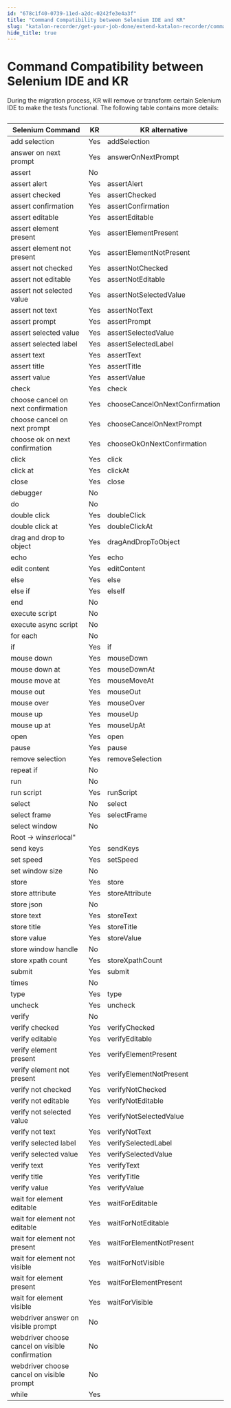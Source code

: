 ```yaml
---
id: "678c1f40-0739-11ed-a2dc-0242fe3e4a3f"
title: "Command Compatibility between Selenium IDE and KR"
slug: "katalon-recorder/get-your-job-done/extend-katalon-recorder/command-compatibility-between-selenium-ide-and-kr"
hide_title: true
---
```

  

# <a id="id" class="anchor_top_offset"/><a id="ariaid-title1" class="anchor_top_offset"/>Command Compatibility between Selenium IDE and KR

  
    
<p xmlns="http://www.w3.org/1999/xhtml" className="p">During the migration process, KR will remove or transform   certain Selenium IDE to make the tests functional. The following   table contains more details:</p> 
    
<table xmlns="http://www.w3.org/1999/xhtml" className="table"><caption /><thead className="thead">     <tr className>       <th className="entry anchor_top_offset" id="id__entry__1">Selenium Command</th>       <th className="entry anchor_top_offset" id="id__entry__2">KR</th>       <th className="entry anchor_top_offset" id="id__entry__3">KR alternative</th>     </tr>   </thead><tbody className="tbody">     <tr className>       <td className="entry" headers="id__entry__1 id__entry__2 id__entry__3 ">add selection</td>       <td className="entry" headers="id__entry__1 id__entry__2 id__entry__3 ">Yes</td>       <td className="entry" headers="id__entry__1 id__entry__2 id__entry__3 ">addSelection</td>     </tr>     <tr className>       <td className="entry" headers="id__entry__1 id__entry__2 id__entry__3 ">answer on next prompt</td>       <td className="entry" headers="id__entry__1 id__entry__2 id__entry__3 ">Yes</td>       <td className="entry" headers="id__entry__1 id__entry__2 id__entry__3 ">answerOnNextPrompt</td>     </tr>     <tr className>       <td className="entry" headers="id__entry__1 id__entry__2 id__entry__3 ">assert</td>       <td className="entry" headers="id__entry__1 id__entry__2 id__entry__3 ">No</td>       <td className="entry" headers="id__entry__1 id__entry__2 id__entry__3 ">       </td></tr>     <tr className>       <td className="entry" headers="id__entry__1 id__entry__2 id__entry__3 ">assert alert</td>       <td className="entry" headers="id__entry__1 id__entry__2 id__entry__3 ">Yes</td>       <td className="entry" headers="id__entry__1 id__entry__2 id__entry__3 ">assertAlert</td>     </tr>     <tr className>       <td className="entry" headers="id__entry__1 id__entry__2 id__entry__3 ">assert checked</td>       <td className="entry" headers="id__entry__1 id__entry__2 id__entry__3 ">Yes</td>       <td className="entry" headers="id__entry__1 id__entry__2 id__entry__3 ">assertChecked</td>     </tr>     <tr className>       <td className="entry" headers="id__entry__1 id__entry__2 id__entry__3 ">assert confirmation</td>       <td className="entry" headers="id__entry__1 id__entry__2 id__entry__3 ">Yes</td>       <td className="entry" headers="id__entry__1 id__entry__2 id__entry__3 ">assertConfirmation</td>     </tr>     <tr className>       <td className="entry" headers="id__entry__1 id__entry__2 id__entry__3 ">assert editable</td>       <td className="entry" headers="id__entry__1 id__entry__2 id__entry__3 ">Yes</td>       <td className="entry" headers="id__entry__1 id__entry__2 id__entry__3 ">assertEditable</td>     </tr>     <tr className>       <td className="entry" headers="id__entry__1 id__entry__2 id__entry__3 ">assert element present</td>       <td className="entry" headers="id__entry__1 id__entry__2 id__entry__3 ">Yes</td>       <td className="entry" headers="id__entry__1 id__entry__2 id__entry__3 ">assertElementPresent</td>     </tr>     <tr className>       <td className="entry" headers="id__entry__1 id__entry__2 id__entry__3 ">assert element not present</td>       <td className="entry" headers="id__entry__1 id__entry__2 id__entry__3 ">Yes</td>       <td className="entry" headers="id__entry__1 id__entry__2 id__entry__3 ">assertElementNotPresent</td>     </tr>     <tr className>       <td className="entry" headers="id__entry__1 id__entry__2 id__entry__3 ">assert not checked</td>       <td className="entry" headers="id__entry__1 id__entry__2 id__entry__3 ">Yes</td>       <td className="entry" headers="id__entry__1 id__entry__2 id__entry__3 ">assertNotChecked</td>     </tr>     <tr className>       <td className="entry" headers="id__entry__1 id__entry__2 id__entry__3 ">assert not editable</td>       <td className="entry" headers="id__entry__1 id__entry__2 id__entry__3 ">Yes</td>       <td className="entry" headers="id__entry__1 id__entry__2 id__entry__3 ">assertNotEditable</td>     </tr>     <tr className>       <td className="entry" headers="id__entry__1 id__entry__2 id__entry__3 ">assert not selected value</td>       <td className="entry" headers="id__entry__1 id__entry__2 id__entry__3 ">Yes</td>       <td className="entry" headers="id__entry__1 id__entry__2 id__entry__3 ">assertNotSelectedValue</td>     </tr>     <tr className>       <td className="entry" headers="id__entry__1 id__entry__2 id__entry__3 ">assert not text</td>       <td className="entry" headers="id__entry__1 id__entry__2 id__entry__3 ">Yes</td>       <td className="entry" headers="id__entry__1 id__entry__2 id__entry__3 ">assertNotText</td>     </tr>     <tr className>       <td className="entry" headers="id__entry__1 id__entry__2 id__entry__3 ">assert prompt</td>       <td className="entry" headers="id__entry__1 id__entry__2 id__entry__3 ">Yes</td>       <td className="entry" headers="id__entry__1 id__entry__2 id__entry__3 ">assertPrompt</td>     </tr>     <tr className>       <td className="entry" headers="id__entry__1 id__entry__2 id__entry__3 ">assert selected value</td>       <td className="entry" headers="id__entry__1 id__entry__2 id__entry__3 ">Yes</td>       <td className="entry" headers="id__entry__1 id__entry__2 id__entry__3 ">assertSelectedValue</td>     </tr>     <tr className>       <td className="entry" headers="id__entry__1 id__entry__2 id__entry__3 ">assert selected label</td>       <td className="entry" headers="id__entry__1 id__entry__2 id__entry__3 ">Yes</td>       <td className="entry" headers="id__entry__1 id__entry__2 id__entry__3 ">assertSelectedLabel</td>     </tr>     <tr className>       <td className="entry" headers="id__entry__1 id__entry__2 id__entry__3 ">assert text</td>       <td className="entry" headers="id__entry__1 id__entry__2 id__entry__3 ">Yes</td>       <td className="entry" headers="id__entry__1 id__entry__2 id__entry__3 ">assertText</td>     </tr>     <tr className>       <td className="entry" headers="id__entry__1 id__entry__2 id__entry__3 ">assert title</td>       <td className="entry" headers="id__entry__1 id__entry__2 id__entry__3 ">Yes</td>       <td className="entry" headers="id__entry__1 id__entry__2 id__entry__3 ">assertTitle</td>     </tr>     <tr className>       <td className="entry" headers="id__entry__1 id__entry__2 id__entry__3 ">assert value</td>       <td className="entry" headers="id__entry__1 id__entry__2 id__entry__3 ">Yes</td>       <td className="entry" headers="id__entry__1 id__entry__2 id__entry__3 ">assertValue</td>     </tr>     <tr className>       <td className="entry" headers="id__entry__1 id__entry__2 id__entry__3 ">check</td>       <td className="entry" headers="id__entry__1 id__entry__2 id__entry__3 ">Yes</td>       <td className="entry" headers="id__entry__1 id__entry__2 id__entry__3 ">check</td>     </tr>     <tr className>       <td className="entry" headers="id__entry__1 id__entry__2 id__entry__3 ">choose cancel on next confirmation</td>       <td className="entry" headers="id__entry__1 id__entry__2 id__entry__3 ">Yes</td>       <td className="entry" headers="id__entry__1 id__entry__2 id__entry__3 ">chooseCancelOnNextConfirmation</td>     </tr>     <tr className>       <td className="entry" headers="id__entry__1 id__entry__2 id__entry__3 ">choose cancel on next prompt</td>       <td className="entry" headers="id__entry__1 id__entry__2 id__entry__3 ">Yes</td>       <td className="entry" headers="id__entry__1 id__entry__2 id__entry__3 ">chooseCancelOnNextPrompt</td>     </tr>     <tr className>       <td className="entry" headers="id__entry__1 id__entry__2 id__entry__3 ">choose ok on next confirmation</td>       <td className="entry" headers="id__entry__1 id__entry__2 id__entry__3 ">Yes</td>       <td className="entry" headers="id__entry__1 id__entry__2 id__entry__3 ">chooseOkOnNextConfirmation</td>     </tr>     <tr className>       <td className="entry" headers="id__entry__1 id__entry__2 id__entry__3 ">click</td>       <td className="entry" headers="id__entry__1 id__entry__2 id__entry__3 ">Yes</td>       <td className="entry" headers="id__entry__1 id__entry__2 id__entry__3 ">click</td>     </tr>     <tr className>       <td className="entry" headers="id__entry__1 id__entry__2 id__entry__3 ">click at</td>       <td className="entry" headers="id__entry__1 id__entry__2 id__entry__3 ">Yes</td>       <td className="entry" headers="id__entry__1 id__entry__2 id__entry__3 ">clickAt</td>     </tr>     <tr className>       <td className="entry" headers="id__entry__1 id__entry__2 id__entry__3 ">close</td>       <td className="entry" headers="id__entry__1 id__entry__2 id__entry__3 ">Yes</td>       <td className="entry" headers="id__entry__1 id__entry__2 id__entry__3 ">close</td>     </tr>     <tr className>       <td className="entry" headers="id__entry__1 id__entry__2 id__entry__3 ">debugger</td>       <td className="entry" headers="id__entry__1 id__entry__2 id__entry__3 ">No</td>       <td className="entry" headers="id__entry__1 id__entry__2 id__entry__3 ">       </td></tr>     <tr className>       <td className="entry" headers="id__entry__1 id__entry__2 id__entry__3 ">do</td>       <td className="entry" headers="id__entry__1 id__entry__2 id__entry__3 ">No</td>       <td className="entry" headers="id__entry__1 id__entry__2 id__entry__3 ">       </td></tr>     <tr className>       <td className="entry" headers="id__entry__1 id__entry__2 id__entry__3 ">double click</td>       <td className="entry" headers="id__entry__1 id__entry__2 id__entry__3 ">Yes</td>       <td className="entry" headers="id__entry__1 id__entry__2 id__entry__3 ">doubleClick</td>     </tr>     <tr className>       <td className="entry" headers="id__entry__1 id__entry__2 id__entry__3 ">double click at</td>       <td className="entry" headers="id__entry__1 id__entry__2 id__entry__3 ">Yes</td>       <td className="entry" headers="id__entry__1 id__entry__2 id__entry__3 ">doubleClickAt</td>     </tr>     <tr className>       <td className="entry" headers="id__entry__1 id__entry__2 id__entry__3 ">drag and drop to object</td>       <td className="entry" headers="id__entry__1 id__entry__2 id__entry__3 ">Yes</td>       <td className="entry" headers="id__entry__1 id__entry__2 id__entry__3 ">dragAndDropToObject</td>     </tr>     <tr className>       <td className="entry" headers="id__entry__1 id__entry__2 id__entry__3 ">echo</td>       <td className="entry" headers="id__entry__1 id__entry__2 id__entry__3 ">Yes</td>       <td className="entry" headers="id__entry__1 id__entry__2 id__entry__3 ">echo</td>     </tr>     <tr className>       <td className="entry" headers="id__entry__1 id__entry__2 id__entry__3 ">edit content</td>       <td className="entry" headers="id__entry__1 id__entry__2 id__entry__3 ">Yes</td>       <td className="entry" headers="id__entry__1 id__entry__2 id__entry__3 ">editContent</td>     </tr>     <tr className>       <td className="entry" headers="id__entry__1 id__entry__2 id__entry__3 ">else</td>       <td className="entry" headers="id__entry__1 id__entry__2 id__entry__3 ">Yes</td>       <td className="entry" headers="id__entry__1 id__entry__2 id__entry__3 ">else</td>     </tr>     <tr className>       <td className="entry" headers="id__entry__1 id__entry__2 id__entry__3 ">else if</td>       <td className="entry" headers="id__entry__1 id__entry__2 id__entry__3 ">Yes</td>       <td className="entry" headers="id__entry__1 id__entry__2 id__entry__3 ">elseIf</td>     </tr>     <tr className>       <td className="entry" headers="id__entry__1 id__entry__2 id__entry__3 ">end</td>       <td className="entry" headers="id__entry__1 id__entry__2 id__entry__3 ">No</td>       <td className="entry" headers="id__entry__1 id__entry__2 id__entry__3 ">       </td></tr>     <tr className>       <td className="entry" headers="id__entry__1 id__entry__2 id__entry__3 ">execute script</td>       <td className="entry" headers="id__entry__1 id__entry__2 id__entry__3 ">No</td>       <td className="entry" headers="id__entry__1 id__entry__2 id__entry__3 ">       </td></tr>     <tr className>       <td className="entry" headers="id__entry__1 id__entry__2 id__entry__3 ">execute async script</td>       <td className="entry" headers="id__entry__1 id__entry__2 id__entry__3 ">No</td>       <td className="entry" headers="id__entry__1 id__entry__2 id__entry__3 ">       </td></tr>     <tr className>       <td className="entry" headers="id__entry__1 id__entry__2 id__entry__3 ">for each</td>       <td className="entry" headers="id__entry__1 id__entry__2 id__entry__3 ">No</td>       <td className="entry" headers="id__entry__1 id__entry__2 id__entry__3 ">       </td></tr>     <tr className>       <td className="entry" headers="id__entry__1 id__entry__2 id__entry__3 ">if</td>       <td className="entry" headers="id__entry__1 id__entry__2 id__entry__3 ">Yes</td>       <td className="entry" headers="id__entry__1 id__entry__2 id__entry__3 ">if</td>     </tr>     <tr className>       <td className="entry" headers="id__entry__1 id__entry__2 id__entry__3 ">mouse down</td>       <td className="entry" headers="id__entry__1 id__entry__2 id__entry__3 ">Yes</td>       <td className="entry" headers="id__entry__1 id__entry__2 id__entry__3 ">mouseDown</td>     </tr>     <tr className>       <td className="entry" headers="id__entry__1 id__entry__2 id__entry__3 ">mouse down at</td>       <td className="entry" headers="id__entry__1 id__entry__2 id__entry__3 ">Yes</td>       <td className="entry" headers="id__entry__1 id__entry__2 id__entry__3 ">mouseDownAt</td>     </tr>     <tr className>       <td className="entry" headers="id__entry__1 id__entry__2 id__entry__3 ">mouse move at</td>       <td className="entry" headers="id__entry__1 id__entry__2 id__entry__3 ">Yes</td>       <td className="entry" headers="id__entry__1 id__entry__2 id__entry__3 ">mouseMoveAt</td>     </tr>     <tr className>       <td className="entry" headers="id__entry__1 id__entry__2 id__entry__3 ">mouse out</td>       <td className="entry" headers="id__entry__1 id__entry__2 id__entry__3 ">Yes</td>       <td className="entry" headers="id__entry__1 id__entry__2 id__entry__3 ">mouseOut</td>     </tr>     <tr className>       <td className="entry" headers="id__entry__1 id__entry__2 id__entry__3 ">mouse over</td>       <td className="entry" headers="id__entry__1 id__entry__2 id__entry__3 ">Yes</td>       <td className="entry" headers="id__entry__1 id__entry__2 id__entry__3 ">mouseOver</td>     </tr>     <tr className>       <td className="entry" headers="id__entry__1 id__entry__2 id__entry__3 ">mouse up</td>       <td className="entry" headers="id__entry__1 id__entry__2 id__entry__3 ">Yes</td>       <td className="entry" headers="id__entry__1 id__entry__2 id__entry__3 ">mouseUp</td>     </tr>     <tr className>       <td className="entry" headers="id__entry__1 id__entry__2 id__entry__3 ">mouse up at</td>       <td className="entry" headers="id__entry__1 id__entry__2 id__entry__3 ">Yes</td>       <td className="entry" headers="id__entry__1 id__entry__2 id__entry__3 ">mouseUpAt</td>     </tr>     <tr className>       <td className="entry" headers="id__entry__1 id__entry__2 id__entry__3 ">open</td>       <td className="entry" headers="id__entry__1 id__entry__2 id__entry__3 ">Yes</td>       <td className="entry" headers="id__entry__1 id__entry__2 id__entry__3 ">open</td>     </tr>     <tr className>       <td className="entry" headers="id__entry__1 id__entry__2 id__entry__3 ">pause</td>       <td className="entry" headers="id__entry__1 id__entry__2 id__entry__3 ">Yes</td>       <td className="entry" headers="id__entry__1 id__entry__2 id__entry__3 ">pause</td>     </tr>     <tr className>       <td className="entry" headers="id__entry__1 id__entry__2 id__entry__3 ">remove selection</td>       <td className="entry" headers="id__entry__1 id__entry__2 id__entry__3 ">Yes</td>       <td className="entry" headers="id__entry__1 id__entry__2 id__entry__3 ">removeSelection</td>     </tr>     <tr className>       <td className="entry" headers="id__entry__1 id__entry__2 id__entry__3 ">repeat if</td>       <td className="entry" headers="id__entry__1 id__entry__2 id__entry__3 ">No</td>       <td className="entry" headers="id__entry__1 id__entry__2 id__entry__3 ">       </td></tr>     <tr className>       <td className="entry" headers="id__entry__1 id__entry__2 id__entry__3 ">run</td>       <td className="entry" headers="id__entry__1 id__entry__2 id__entry__3 ">No</td>       <td className="entry" headers="id__entry__1 id__entry__2 id__entry__3 ">       </td></tr>     <tr className>       <td className="entry" headers="id__entry__1 id__entry__2 id__entry__3 ">run script</td>       <td className="entry" headers="id__entry__1 id__entry__2 id__entry__3 ">Yes</td>       <td className="entry" headers="id__entry__1 id__entry__2 id__entry__3 ">runScript</td>     </tr>     <tr className>       <td className="entry" headers="id__entry__1 id__entry__2 id__entry__3 ">select</td>       <td className="entry" headers="id__entry__1 id__entry__2 id__entry__3 ">No</td>       <td className="entry" headers="id__entry__1 id__entry__2 id__entry__3 ">select</td>     </tr>     <tr className>       <td className="entry" headers="id__entry__1 id__entry__2 id__entry__3 ">select frame</td>       <td className="entry" headers="id__entry__1 id__entry__2 id__entry__3 ">Yes</td>       <td className="entry" headers="id__entry__1 id__entry__2 id__entry__3 ">selectFrame</td>     </tr>     <tr className>       <td className="entry" headers="id__entry__1 id__entry__2 id__entry__3 ">select window</td>       <td className="entry" headers="id__entry__1 id__entry__2 id__entry__3 ">No</td>       <td className="entry" headers="id__entry__1 id__entry__2 id__entry__3 ">       </td></tr>     <tr className>       <td className="entry" headers="id__entry__1 id__entry__2 id__entry__3 ">Root → win<em className="ph i">ser</em>local"</td>       <td className="entry" headers="id__entry__1 id__entry__2 id__entry__3 ">       </td><td className="entry" headers="id__entry__1 id__entry__2 id__entry__3 ">       </td></tr>     <tr className>       <td className="entry" headers="id__entry__1 id__entry__2 id__entry__3 ">send keys</td>       <td className="entry" headers="id__entry__1 id__entry__2 id__entry__3 ">Yes</td>       <td className="entry" headers="id__entry__1 id__entry__2 id__entry__3 ">sendKeys</td>     </tr>     <tr className>       <td className="entry" headers="id__entry__1 id__entry__2 id__entry__3 ">set speed</td>       <td className="entry" headers="id__entry__1 id__entry__2 id__entry__3 ">Yes</td>       <td className="entry" headers="id__entry__1 id__entry__2 id__entry__3 ">setSpeed</td>     </tr>     <tr className>       <td className="entry" headers="id__entry__1 id__entry__2 id__entry__3 ">set window size</td>       <td className="entry" headers="id__entry__1 id__entry__2 id__entry__3 ">No</td>       <td className="entry" headers="id__entry__1 id__entry__2 id__entry__3 ">       </td></tr>     <tr className>       <td className="entry" headers="id__entry__1 id__entry__2 id__entry__3 ">store</td>       <td className="entry" headers="id__entry__1 id__entry__2 id__entry__3 ">Yes</td>       <td className="entry" headers="id__entry__1 id__entry__2 id__entry__3 ">store</td>     </tr>     <tr className>       <td className="entry" headers="id__entry__1 id__entry__2 id__entry__3 ">store attribute</td>       <td className="entry" headers="id__entry__1 id__entry__2 id__entry__3 ">Yes</td>       <td className="entry" headers="id__entry__1 id__entry__2 id__entry__3 ">storeAttribute</td>     </tr>     <tr className>       <td className="entry" headers="id__entry__1 id__entry__2 id__entry__3 ">store json</td>       <td className="entry" headers="id__entry__1 id__entry__2 id__entry__3 ">No</td>       <td className="entry" headers="id__entry__1 id__entry__2 id__entry__3 ">       </td></tr>     <tr className>       <td className="entry" headers="id__entry__1 id__entry__2 id__entry__3 ">store text</td>       <td className="entry" headers="id__entry__1 id__entry__2 id__entry__3 ">Yes</td>       <td className="entry" headers="id__entry__1 id__entry__2 id__entry__3 ">storeText</td>     </tr>     <tr className>       <td className="entry" headers="id__entry__1 id__entry__2 id__entry__3 ">store title</td>       <td className="entry" headers="id__entry__1 id__entry__2 id__entry__3 ">Yes</td>       <td className="entry" headers="id__entry__1 id__entry__2 id__entry__3 ">storeTitle</td>     </tr>     <tr className>       <td className="entry" headers="id__entry__1 id__entry__2 id__entry__3 ">store value</td>       <td className="entry" headers="id__entry__1 id__entry__2 id__entry__3 ">Yes</td>       <td className="entry" headers="id__entry__1 id__entry__2 id__entry__3 ">storeValue</td>     </tr>     <tr className>       <td className="entry" headers="id__entry__1 id__entry__2 id__entry__3 ">store window handle</td>       <td className="entry" headers="id__entry__1 id__entry__2 id__entry__3 ">No</td>       <td className="entry" headers="id__entry__1 id__entry__2 id__entry__3 ">       </td></tr>     <tr className>       <td className="entry" headers="id__entry__1 id__entry__2 id__entry__3 ">store xpath count</td>       <td className="entry" headers="id__entry__1 id__entry__2 id__entry__3 ">Yes</td>       <td className="entry" headers="id__entry__1 id__entry__2 id__entry__3 ">storeXpathCount</td>     </tr>     <tr className>       <td className="entry" headers="id__entry__1 id__entry__2 id__entry__3 ">submit</td>       <td className="entry" headers="id__entry__1 id__entry__2 id__entry__3 ">Yes</td>       <td className="entry" headers="id__entry__1 id__entry__2 id__entry__3 ">submit</td>     </tr>     <tr className>       <td className="entry" headers="id__entry__1 id__entry__2 id__entry__3 ">times</td>       <td className="entry" headers="id__entry__1 id__entry__2 id__entry__3 ">No</td>       <td className="entry" headers="id__entry__1 id__entry__2 id__entry__3 ">       </td></tr>     <tr className>       <td className="entry" headers="id__entry__1 id__entry__2 id__entry__3 ">type</td>       <td className="entry" headers="id__entry__1 id__entry__2 id__entry__3 ">Yes</td>       <td className="entry" headers="id__entry__1 id__entry__2 id__entry__3 ">type</td>     </tr>     <tr className>       <td className="entry" headers="id__entry__1 id__entry__2 id__entry__3 ">uncheck</td>       <td className="entry" headers="id__entry__1 id__entry__2 id__entry__3 ">Yes</td>       <td className="entry" headers="id__entry__1 id__entry__2 id__entry__3 ">uncheck</td>     </tr>     <tr className>       <td className="entry" headers="id__entry__1 id__entry__2 id__entry__3 ">verify</td>       <td className="entry" headers="id__entry__1 id__entry__2 id__entry__3 ">No</td>       <td className="entry" headers="id__entry__1 id__entry__2 id__entry__3 ">       </td></tr>     <tr className>       <td className="entry" headers="id__entry__1 id__entry__2 id__entry__3 ">verify checked</td>       <td className="entry" headers="id__entry__1 id__entry__2 id__entry__3 ">Yes</td>       <td className="entry" headers="id__entry__1 id__entry__2 id__entry__3 ">verifyChecked</td>     </tr>     <tr className>       <td className="entry" headers="id__entry__1 id__entry__2 id__entry__3 ">verify editable</td>       <td className="entry" headers="id__entry__1 id__entry__2 id__entry__3 ">Yes</td>       <td className="entry" headers="id__entry__1 id__entry__2 id__entry__3 ">verifyEditable</td>     </tr>     <tr className>       <td className="entry" headers="id__entry__1 id__entry__2 id__entry__3 ">verify element present</td>       <td className="entry" headers="id__entry__1 id__entry__2 id__entry__3 ">Yes</td>       <td className="entry" headers="id__entry__1 id__entry__2 id__entry__3 ">verifyElementPresent</td>     </tr>     <tr className>       <td className="entry" headers="id__entry__1 id__entry__2 id__entry__3 ">verify element not present</td>       <td className="entry" headers="id__entry__1 id__entry__2 id__entry__3 ">Yes</td>       <td className="entry" headers="id__entry__1 id__entry__2 id__entry__3 ">verifyElementNotPresent</td>     </tr>     <tr className>       <td className="entry" headers="id__entry__1 id__entry__2 id__entry__3 ">verify not checked</td>       <td className="entry" headers="id__entry__1 id__entry__2 id__entry__3 ">Yes</td>       <td className="entry" headers="id__entry__1 id__entry__2 id__entry__3 ">verifyNotChecked</td>     </tr>     <tr className>       <td className="entry" headers="id__entry__1 id__entry__2 id__entry__3 ">verify not editable</td>       <td className="entry" headers="id__entry__1 id__entry__2 id__entry__3 ">Yes</td>       <td className="entry" headers="id__entry__1 id__entry__2 id__entry__3 ">verifyNotEditable</td>     </tr>     <tr className>       <td className="entry" headers="id__entry__1 id__entry__2 id__entry__3 ">verify not selected value</td>       <td className="entry" headers="id__entry__1 id__entry__2 id__entry__3 ">Yes</td>       <td className="entry" headers="id__entry__1 id__entry__2 id__entry__3 ">verifyNotSelectedValue</td>     </tr>     <tr className>       <td className="entry" headers="id__entry__1 id__entry__2 id__entry__3 ">verify not text</td>       <td className="entry" headers="id__entry__1 id__entry__2 id__entry__3 ">Yes</td>       <td className="entry" headers="id__entry__1 id__entry__2 id__entry__3 ">verifyNotText</td>     </tr>     <tr className>       <td className="entry" headers="id__entry__1 id__entry__2 id__entry__3 ">verify selected label</td>       <td className="entry" headers="id__entry__1 id__entry__2 id__entry__3 ">Yes</td>       <td className="entry" headers="id__entry__1 id__entry__2 id__entry__3 ">verifySelectedLabel</td>     </tr>     <tr className>       <td className="entry" headers="id__entry__1 id__entry__2 id__entry__3 ">verify selected value</td>       <td className="entry" headers="id__entry__1 id__entry__2 id__entry__3 ">Yes</td>       <td className="entry" headers="id__entry__1 id__entry__2 id__entry__3 ">verifySelectedValue</td>     </tr>     <tr className>       <td className="entry" headers="id__entry__1 id__entry__2 id__entry__3 ">verify text</td>       <td className="entry" headers="id__entry__1 id__entry__2 id__entry__3 ">Yes</td>       <td className="entry" headers="id__entry__1 id__entry__2 id__entry__3 ">verifyText</td>     </tr>     <tr className>       <td className="entry" headers="id__entry__1 id__entry__2 id__entry__3 ">verify title</td>       <td className="entry" headers="id__entry__1 id__entry__2 id__entry__3 ">Yes</td>       <td className="entry" headers="id__entry__1 id__entry__2 id__entry__3 ">verifyTitle</td>     </tr>     <tr className>       <td className="entry" headers="id__entry__1 id__entry__2 id__entry__3 ">verify value</td>       <td className="entry" headers="id__entry__1 id__entry__2 id__entry__3 ">Yes</td>       <td className="entry" headers="id__entry__1 id__entry__2 id__entry__3 ">verifyValue</td>     </tr>     <tr className>       <td className="entry" headers="id__entry__1 id__entry__2 id__entry__3 ">wait for element editable</td>       <td className="entry" headers="id__entry__1 id__entry__2 id__entry__3 ">Yes</td>       <td className="entry" headers="id__entry__1 id__entry__2 id__entry__3 ">waitForEditable</td>     </tr>     <tr className>       <td className="entry" headers="id__entry__1 id__entry__2 id__entry__3 ">wait for element not editable</td>       <td className="entry" headers="id__entry__1 id__entry__2 id__entry__3 ">Yes</td>       <td className="entry" headers="id__entry__1 id__entry__2 id__entry__3 ">waitForNotEditable</td>     </tr>     <tr className>       <td className="entry" headers="id__entry__1 id__entry__2 id__entry__3 ">wait for element not present</td>       <td className="entry" headers="id__entry__1 id__entry__2 id__entry__3 ">Yes</td>       <td className="entry" headers="id__entry__1 id__entry__2 id__entry__3 ">waitForElementNotPresent</td>     </tr>     <tr className>       <td className="entry" headers="id__entry__1 id__entry__2 id__entry__3 ">wait for element not visible</td>       <td className="entry" headers="id__entry__1 id__entry__2 id__entry__3 ">Yes</td>       <td className="entry" headers="id__entry__1 id__entry__2 id__entry__3 ">waitForNotVisible</td>     </tr>     <tr className>       <td className="entry" headers="id__entry__1 id__entry__2 id__entry__3 ">wait for element present</td>       <td className="entry" headers="id__entry__1 id__entry__2 id__entry__3 ">Yes</td>       <td className="entry" headers="id__entry__1 id__entry__2 id__entry__3 ">waitForElementPresent</td>     </tr>     <tr className>       <td className="entry" headers="id__entry__1 id__entry__2 id__entry__3 ">wait for element visible</td>       <td className="entry" headers="id__entry__1 id__entry__2 id__entry__3 ">Yes</td>       <td className="entry" headers="id__entry__1 id__entry__2 id__entry__3 ">waitForVisible</td>     </tr>     <tr className>       <td className="entry" headers="id__entry__1 id__entry__2 id__entry__3 ">webdriver answer on visible prompt</td>       <td className="entry" headers="id__entry__1 id__entry__2 id__entry__3 ">No</td>       <td className="entry" headers="id__entry__1 id__entry__2 id__entry__3 ">       </td></tr>     <tr className>       <td className="entry" headers="id__entry__1 id__entry__2 id__entry__3 ">webdriver choose cancel on visible confirmation</td>       <td className="entry" headers="id__entry__1 id__entry__2 id__entry__3 ">No</td>       <td className="entry" headers="id__entry__1 id__entry__2 id__entry__3 ">       </td></tr>     <tr className>       <td className="entry" headers="id__entry__1 id__entry__2 id__entry__3 ">webdriver choose cancel on visible prompt</td>       <td className="entry" headers="id__entry__1 id__entry__2 id__entry__3 ">No</td>       <td className="entry" headers="id__entry__1 id__entry__2 id__entry__3 ">       </td></tr>     <tr className>       <td className="entry" headers="id__entry__1 id__entry__2 id__entry__3 ">while</td>       <td className="entry" headers="id__entry__1 id__entry__2 id__entry__3 ">Yes</td>       <td className="entry" headers="id__entry__1 id__entry__2 id__entry__3 ">       </td></tr>   </tbody></table> 
  

